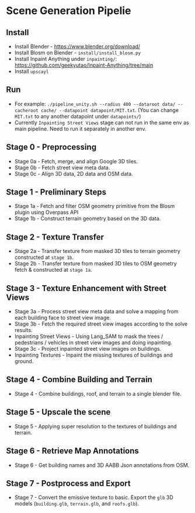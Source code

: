 # Scene Generation Pipelie

## Install
* Install Blender - https://www.blender.org/download/
* Install Blosm on Blender - `install/install_blosm.py`
* Install Inpaint Anything under `inpainting/`: https://github.com/geekyutao/Inpaint-Anything/tree/main
* Install `upscayl`

## Run
* For example: `./pipeline_unity.sh --radius 400 --dataroot data/ --cacheroot cache/ --datapoint datapoint/MIT.txt`. (You can change `MIT.txt` to any another datapoint under `datapoints/`)
* Currently `Inpainting Street Views` stage can not run in the same env as main pipeline. Need to run it separately in another env.

## Stage 0 - Preprocessing

* Stage 0a - Fetch, merge, and align Google 3D tiles.
* Stage 0b - Fetch street view meta data.
* Stage 0c - Align 3D data, 2D data and OSM data.

## Stage 1 - Preliminary Steps

* Stage 1a - Fetch and filter OSM geometry primitive from the Blosm plugin using Overpass API
* Stage 1b - Construct terrain geometry based on the 3D data.

## Stage 2 - Texture Transfer

* Stage 2a - Transfer texture from masked 3D tiles to terrain geometry constructed at `stage 1b`.
* Stage 2b - Transfer texture from masked 3D tiles to OSM geometry fetch & constructed at `stage 1a`.

## Stage 3 - Texture Enhancement with Street Views

* Stage 3a - Process street view meta data and solve a mapping from each building face to street view image.
* Stage 3b - Fetch the required street view images according to the solve results.
* Inpainting Street Views - Using Lang_SAM to mask the trees / pedestrians / vehicles in street view images and doing inpainting.
* Stage 3c - Project inpainted street view images on buildings.
* Inpainting Textures - Inpaint the missing textures of buildings and ground.

## Stage 4 - Combine Building and Terrain
* Stage 4 - Combine buildings, roof, and terrain to a single blender file.

## Stage 5 - Upscale the scene
* Stage 5 - Applying super resolution to the textures of buildings and terrain.

## Stage 6 - Retrieve Map Annotations
* Stage 6 - Get building names and 3D AABB Json annotations from OSM.

## Stage 7 - Postprocess and Export
* Stage 7 - Convert the emissive texture to basic. Export the `glb` 3D models (`building.glb`, `terrain.glb`, and `roofs.glb`).